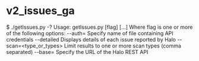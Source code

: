 # v2_issues_ga

$ ./getIssues.py -?
Usage: getIssues.py [flag] [...]
Where flag is one or more of the following options:
--auth=<filename>	Specify name of file containing API credentials
--detailed		Displays details of each issue reported by Halo
--scan=<type_or_types>	Limit results to one or more scan types (comma separated)
--base=<url>		Specify the URL of the Halo REST API
